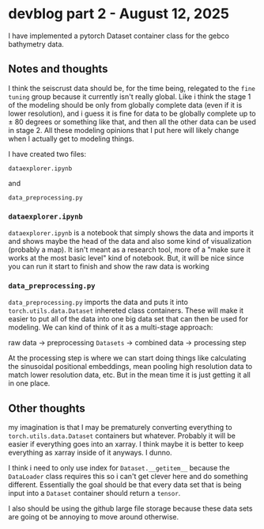# devblog part 2 - August 12, 2025

I have implemented a pytorch Dataset container class for the gebco bathymetry data.

## Notes and thoughts

I think the seiscrust data should be, for the time being, relegated to the `fine tuning` group because it currently isn't really global. Like i think the stage 1 of the modeling should be only from globally complete data (even if it is lower resolution), and i guess it is fine for data to be globally complete up to $\pm$ 80 degrees or something like that, and then all the other data can be used in stage 2. All these modeling opinions that I put here will likely change when I actually get to modeling things.

I have created two files:

`dataexplorer.ipynb`

and 

`data_preprocessing.py`

### `dataexplorer.ipynb`
`dataexplorer.ipynb` is a notebook that simply shows the data and imports it and shows maybe the head of the data and also some kind of visualization (probably a map). It isn't meant as a research tool, more of a "make sure it works at the most basic level" kind of notebook. But, it will be nice since you can run it start to finish and show the raw data is working

### `data_preprocessing.py`
`data_preprocessing.py` imports the data and puts it into `torch.utils.data.Dataset` inhereted class containers. These will make it easier to put all of the data into one big data set that can then be used for modeling. We can kind of think of it as a multi-stage approach:

raw data $\rightarrow$ preprocessing `Datasets` $\rightarrow$ combined data $\rightarrow$ processing step

At the processing step is where we can start doing things like calculating the sinusoidal positional embeddings, mean pooling high resolution data to match lower resolution data, etc. But in the mean time it is just getting it all in one place.

## Other thoughts

my imagination is that I may be prematurely converting everything to `torch.utils.data.Dataset` containers but whatever. Probably it will be easier if everything goes into an xarray. I think maybe it is better to keep everything as xarray inside of it anyways. I dunno.

I think i need to only use index for `Dataset.__getitem__` because the `DataLoader` class requires this so i can't get clever here and do something different. Essentially the goal should be that every data set that is being input into a `Dataset` container should return a `tensor`.

I also should be using the github large file storage because these data sets are going ot be annoying to move around otherwise.